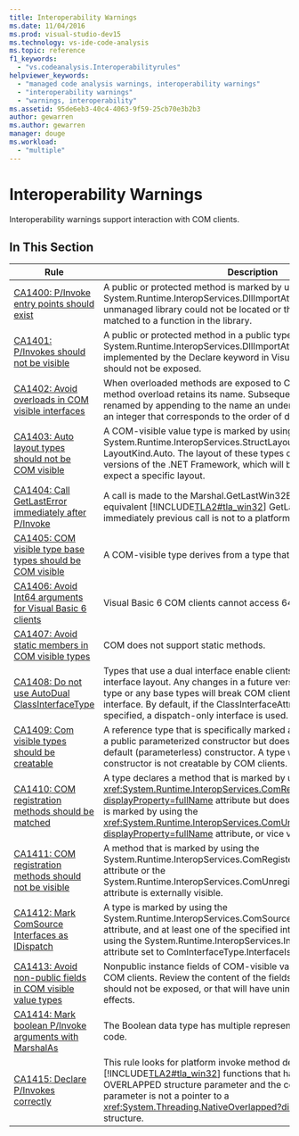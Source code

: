 ```yaml
---
title: Interoperability Warnings
ms.date: 11/04/2016
ms.prod: visual-studio-dev15
ms.technology: vs-ide-code-analysis
ms.topic: reference
f1_keywords:
  - "vs.codeanalysis.Interoperabilityrules"
helpviewer_keywords:
  - "managed code analysis warnings, interoperability warnings"
  - "interoperability warnings"
  - "warnings, interoperability"
ms.assetid: 95de6eb3-40c4-4063-9f59-25cb70e3b2b3
author: gewarren
ms.author: gewarren
manager: douge
ms.workload:
  - "multiple"
---
```

# Interoperability Warnings
Interoperability warnings support interaction with COM clients.

## In This Section

|                                                                    Rule                                                                    |                                                                                                                                                                           Description                                                                                                                                                                           |
|--------------------------------------------------------------------------------------------------------------------------------------------|-----------------------------------------------------------------------------------------------------------------------------------------------------------------------------------------------------------------------------------------------------------------------------------------------------------------------------------------------------------------|
|                 [CA1400: P/Invoke entry points should exist](../code-quality/ca1400-p-invoke-entry-points-should-exist.md)                 |                                                               A public or protected method is marked by using the System.Runtime.InteropServices.DllImportAttribute attribute. Either the unmanaged library could not be located or the method could not be matched to a function in the library.                                                               |
|                    [CA1401: P/Invokes should not be visible](../code-quality/ca1401-p-invokes-should-not-be-visible.md)                    |                                                                        A public or protected method in a public type has the System.Runtime.InteropServices.DllImportAttribute attribute (also implemented by the Declare keyword in Visual Basic). Such methods should not be exposed.                                                                         |
|          [CA1402: Avoid overloads in COM visible interfaces](../code-quality/ca1402-avoid-overloads-in-com-visible-interfaces.md)          |                                        When overloaded methods are exposed to COM clients, only the first method overload retains its name. Subsequent overloads are uniquely renamed by appending to the name an underscore character (_) and an integer that corresponds to the order of declaration of the overload.                                         |
|        [CA1403: Auto layout types should not be COM visible](../code-quality/ca1403-auto-layout-types-should-not-be-com-visible.md)        |                                         A COM-visible value type is marked by using the System.Runtime.InteropServices.StructLayoutAttribute attribute set to LayoutKind.Auto. The layout of these types can change between versions of the .NET Framework, which will break COM clients that expect a specific layout.                                         |
|       [CA1404: Call GetLastError immediately after P/Invoke](../code-quality/ca1404-call-getlasterror-immediately-after-p-invoke.md)       |                                                       A call is made to the Marshal.GetLastWin32Error method or the equivalent [!INCLUDE[TLA2#tla_win32](../code-quality/includes/tla2sharptla_win32_md.md)] GetLastError function, and the immediately previous call is not to a platform invoke method.                                                       |
|  [CA1405: COM visible type base types should be COM visible](../code-quality/ca1405-com-visible-type-base-types-should-be-com-visible.md)  |                                                                                                                                                 A COM-visible type derives from a type that is not COM-visible.                                                                                                                                                 |
|   [CA1406: Avoid Int64 arguments for Visual Basic 6 clients](../code-quality/ca1406-avoid-int64-arguments-for-visual-basic-6-clients.md)   |                                                                                                                                                    Visual Basic 6 COM clients cannot access 64-bit integers.                                                                                                                                                    |
|          [CA1407: Avoid static members in COM visible types](../code-quality/ca1407-avoid-static-members-in-com-visible-types.md)          |                                                                                                                                                              COM does not support static methods.                                                                                                                                                               |
|             [CA1408: Do not use AutoDual ClassInterfaceType](../code-quality/ca1408-do-not-use-autodual-classinterfacetype.md)             |                 Types that use a dual interface enable clients to bind to a specific interface layout. Any changes in a future version to the layout of the type or any base types will break COM clients that bind to the interface. By default, if the ClassInterfaceAttribute attribute is not specified, a dispatch-only interface is used.                 |
|              [CA1409: Com visible types should be creatable](../code-quality/ca1409-com-visible-types-should-be-creatable.md)              |                                                   A reference type that is specifically marked as visible to COM contains a public parameterized constructor but does not contain a public default (parameterless) constructor. A type without a public default constructor is not creatable by COM clients.                                                    |
|         [CA1410: COM registration methods should be matched](../code-quality/ca1410-com-registration-methods-should-be-matched.md)         |          A type declares a method that is marked by using the <xref:System.Runtime.InteropServices.ComRegisterFunctionAttribute?displayProperty=fullName> attribute but does not declare a method that is marked by using the <xref:System.Runtime.InteropServices.ComUnregisterFunctionAttribute?displayProperty=fullName> attribute, or vice versa.           |
|     [CA1411: COM registration methods should not be visible](../code-quality/ca1411-com-registration-methods-should-not-be-visible.md)     |                                                                        A method that is marked by using the System.Runtime.InteropServices.ComRegisterFunctionAttribute attribute or the System.Runtime.InteropServices.ComUnregisterFunctionAttribute attribute is externally visible.                                                                         |
|             [CA1412: Mark ComSource Interfaces as IDispatch](../code-quality/ca1412-mark-comsource-interfaces-as-idispatch.md)             |                                   A type is marked by using the System.Runtime.InteropServices.ComSourceInterfacesAttribute attribute, and at least one of the specified interfaces is not marked by using the System.Runtime.InteropServices.InterfaceTypeAttribute attribute set to ComInterfaceType.InterfaceIsIDispatch.                                    |
| [CA1413: Avoid non-public fields in COM visible value types](../code-quality/ca1413-avoid-non-public-fields-in-com-visible-value-types.md) |                                                                     Nonpublic instance fields of COM-visible value types are visible to COM clients. Review the content of the fields for information that should not be exposed, or that will have unintended design or security effects.                                                                      |
|     [CA1414: Mark boolean P/Invoke arguments with MarshalAs](../code-quality/ca1414-mark-boolean-p-invoke-arguments-with-marshalas.md)     |                                                                                                                                              The Boolean data type has multiple representations in unmanaged code.                                                                                                                                              |
|                        [CA1415: Declare P/Invokes correctly](../code-quality/ca1415-declare-p-invokes-correctly.md)                        | This rule looks for platform invoke method declarations that target [!INCLUDE[TLA2#tla_win32](../code-quality/includes/tla2sharptla_win32_md.md)] functions that have a pointer to an OVERLAPPED structure parameter and the corresponding managed parameter is not a pointer to a <xref:System.Threading.NativeOverlapped?displayProperty=fullName> structure. |

